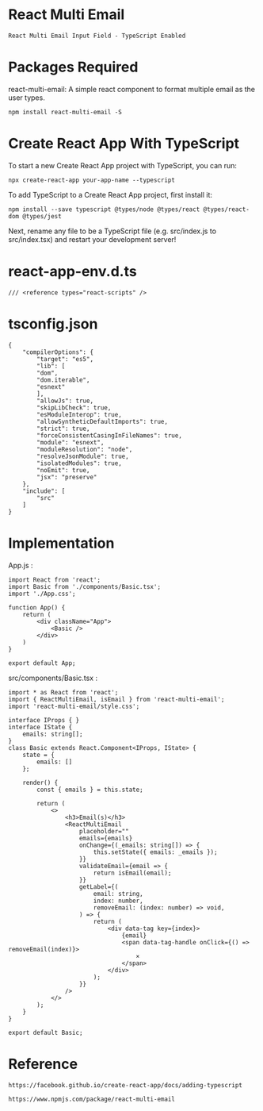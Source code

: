 # React Multi Email

	React Multi Email Input Field - TypeScript Enabled

# Packages Required

react-multi-email: A simple react component to format multiple email as the user types.

	npm install react-multi-email -S
	
# Create React App With TypeScript

To start a new Create React App project with TypeScript, you can run:

	npx create-react-app your-app-name --typescript

To add TypeScript to a Create React App project, first install it:

	npm install --save typescript @types/node @types/react @types/react-dom @types/jest

Next, rename any file to be a TypeScript file (e.g. src/index.js to src/index.tsx) and restart your development server!

# react-app-env.d.ts

	/// <reference types="react-scripts" />

# tsconfig.json

	{
		"compilerOptions": {
			"target": "es5",
			"lib": [
			"dom",
			"dom.iterable",
			"esnext"
			],
			"allowJs": true,
			"skipLibCheck": true,
			"esModuleInterop": true,
			"allowSyntheticDefaultImports": true,
			"strict": true,
			"forceConsistentCasingInFileNames": true,
			"module": "esnext",
			"moduleResolution": "node",
			"resolveJsonModule": true,
			"isolatedModules": true,
			"noEmit": true,
			"jsx": "preserve"
		},
		"include": [
			"src"
		]
	}

# Implementation

App.js :

	import React from 'react';
	import Basic from './components/Basic.tsx';
	import './App.css';

	function App() {
		return (
			<div className="App">
				<Basic />
			</div>
		)
	}

	export default App;

src/components/Basic.tsx :

	import * as React from 'react';
	import { ReactMultiEmail, isEmail } from 'react-multi-email';
	import 'react-multi-email/style.css';

	interface IProps { }
	interface IState {
		emails: string[];
	}
	class Basic extends React.Component<IProps, IState> {
		state = {
			emails: []
		};

		render() {
			const { emails } = this.state;

			return (
				<>
					<h3>Email(s)</h3>
					<ReactMultiEmail
						placeholder=""
						emails={emails}
						onChange={(_emails: string[]) => {
							this.setState({ emails: _emails });
						}}
						validateEmail={email => {
							return isEmail(email);
						}}
						getLabel={(
							email: string,
							index: number,
							removeEmail: (index: number) => void,
						) => {
							return (
								<div data-tag key={index}>
									{email}
									<span data-tag-handle onClick={() => removeEmail(index)}>
										×
									</span>
								</div>
							);
						}}
					/>
				</>
			);
		}
	}

	export default Basic;

# Reference

	https://facebook.github.io/create-react-app/docs/adding-typescript

	https://www.npmjs.com/package/react-multi-email
